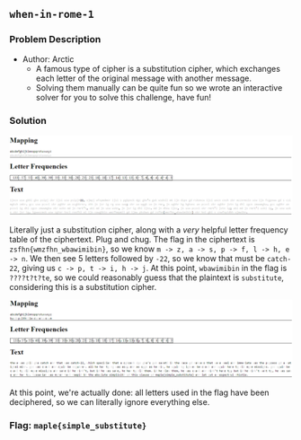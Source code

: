## `when-in-rome-1`
### Problem Description
- Author: Arctic
    - A famous type of cipher is a substitution cipher, which exchanges each letter of the original message with another message.
    - Solving them manually can be quite fun so we wrote an interactive solver for you to solve this challenge, have fun!

### Solution
![](when-in-rome-1-1.png)

Literally just a substitution cipher, along with a *very* helpful letter frequency table of the ciphertext. Plug and chug. The flag in the ciphertext is `zsfhn{wmzfhn_wbawimibin}`, so we know `m -> z, a -> s, p -> f, l -> h, e -> n`. We then see 5 letters followed by `-22`, so we know that must be `catch-22`, giving us `c -> p, t -> i, h -> j`. At this point, `wbawimibin` in the flag is `????t?t?te`, so we could reasonably guess that the plaintext is `substitute`, considering this is a substitution cipher.

![](when-in-rome-1-2.png)

At this point, we're actually done: all letters used in the flag have been deciphered, so we can literally ignore everything else.

### Flag: `maple{simple_substitute}`